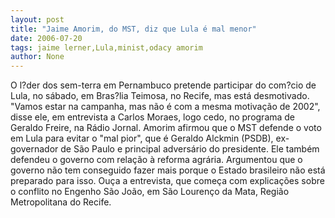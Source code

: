 ```yaml
---
layout: post
title: "Jaime Amorim, do MST, diz que Lula é mal menor"
date: 2006-07-20
tags: jaime lerner,Lula,minist,odacy amorim
author: None
---
```


O l?der dos sem-terra em Pernambuco pretende participar do com?cio de Lula, no sábado, em Bras?lia Teimosa, no Recife, mas está desmotivado. \"Vamos estar na campanha, mas não é com a mesma motivação de 2002\", disse ele, em entrevista a Carlos Moraes, logo cedo, no programa de Geraldo Freire, na Rádio Jornal.
Amorim afirmou que o MST defende o voto em Lula para evitar o \"mal pior\", que é Geraldo Alckmin (PSDB), ex-governador de São Paulo e principal adversário do presidente. Ele também defendeu o governo com relação à reforma agrária. Argumentou que o governo não tem conseguido fazer mais porque o Estado brasileiro não está preparado para isso.
Ouça a entrevista, que começa com explicações sobre o conflito no Engenho São João, em São Lourenço da Mata, Região Metropolitana do Recife. 